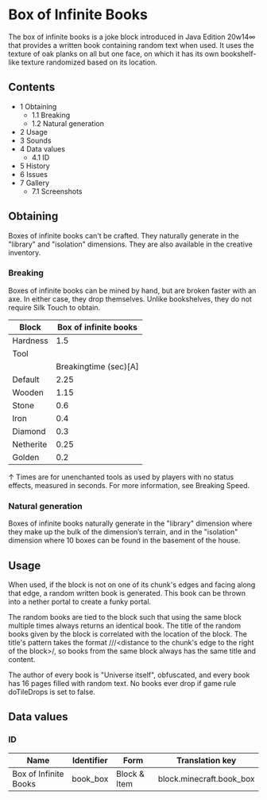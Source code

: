 # Box of Infinite Books
The box of infinite books is a joke block introduced in Java Edition 20w14∞ that provides a written book containing random text when used. It uses the texture of oak planks on all but one face, on which it has its own bookshelf-like texture randomized based on its location.

## Contents
- 1 Obtaining
	- 1.1 Breaking
	- 1.2 Natural generation
- 2 Usage
- 3 Sounds
- 4 Data values
	- 4.1 ID
- 5 History
- 6 Issues
- 7 Gallery
	- 7.1 Screenshots

## Obtaining
Boxes of infinite books can't be crafted. They naturally generate in the "library" and "isolation" dimensions. They are also available in the creative inventory.

### Breaking
Boxes of infinite books can be mined by hand, but are broken faster with an axe. In either case, they drop themselves. Unlike bookshelves, they do not require Silk Touch to obtain.

| Block     | Box of infinite books |
|-----------|-----------------------|
| Hardness  | 1.5                   |
| Tool      |                       |
|           | Breakingtime (sec)[A] |
| Default   | 2.25                  |
| Wooden    | 1.15                  |
| Stone     | 0.6                   |
| Iron      | 0.4                   |
| Diamond   | 0.3                   |
| Netherite | 0.25                  |
| Golden    | 0.2                   |


↑ Times are for unenchanted tools as used by players with no status effects, measured in seconds. For more information, see Breaking Speed.


### Natural generation
Boxes of infinite books naturally generate in the "library" dimension where they make up the bulk of the dimension’s terrain, and in the "isolation" dimension where 10 boxes can be found in the basement of the house.

## Usage
When used, if the block is not on one of its chunk's edges and facing along that edge, a random written book is generated. This book can be thrown into a nether portal to create a funky portal.

The random books are tied to the block such that using the same block multiple times always returns an identical book. The title of the random books given by the block is correlated with the location of the block. The title's pattern takes the format <chunk X>/<chunk Z>/<block orientation>/<distance to the chunk's edge to the right of the block>/<block Y>, so books from the same block always has the same title and content.

The author of every book is "Universe itself", obfuscated, and every book has 16 pages filled with random text. No books ever drop if game rule doTileDrops is set to false.

## Data values
### ID
| Name                  | Identifier | Form         | Translation key          |
|-----------------------|------------|--------------|--------------------------|
| Box of Infinite Books | book_box   | Block & Item | block.minecraft.book_box |

